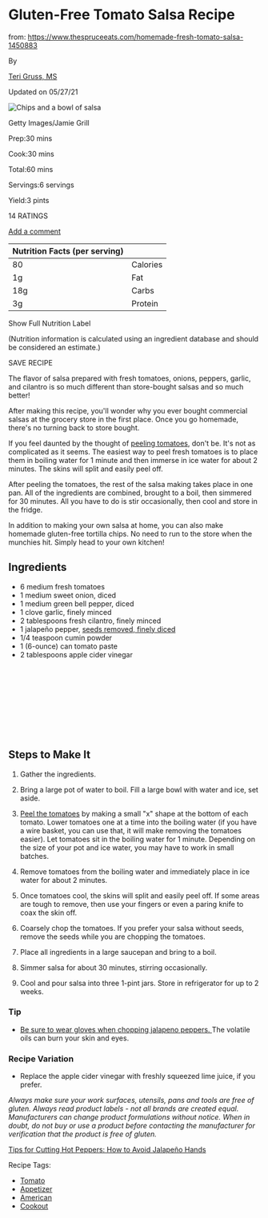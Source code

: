 # Gluten-Free Tomato Salsa Recipe

from: https://www.thespruceeats.com/homemade-fresh-tomato-salsa-1450883

By 

[Teri Gruss, MS](https://www.thespruceeats.com/teri-gruss-ms-1450791)

Updated on 05/27/21

![Chips and a bowl of salsa](https://www.thespruceeats.com/thmb/LxBdfyPvIN9ZajQvj44s6f2U69o=/940x0/filters:no_upscale():max_bytes(150000):strip_icc():format(webp)/GettyImages-168588747-576aee165f9b5858754af251.jpg)

 Getty Images/Jamie Grill

Prep:30 mins

Cook:30 mins

Total:60 mins

Servings:6 servings

Yield:3 pints



14 RATINGS



 

[Add a comment](https://www.thespruceeats.com/homemade-fresh-tomato-salsa-1450883#)

| Nutrition Facts (per serving) |          |
| :---------------------------- | -------- |
| 80                            | Calories |
| 1g                            | Fat      |
| 18g                           | Carbs    |
| 3g                            | Protein  |

 Show Full Nutrition Label

(Nutrition information is calculated using an ingredient database and should be considered an estimate.)

SAVE RECIPE

The flavor of salsa prepared with fresh tomatoes, onions, peppers, garlic, and cilantro is so much different than store-bought salsas and so much better!

After making this recipe, you'll wonder why you ever bought commercial salsas at the grocery store in the first place. Once you go homemade, there's no turning back to store bought. 

If you feel daunted by the thought of [peeling tomatoes](https://www.thespruceeats.com/peel-core-and-seed-tomatoes-3061707), don't be. It's not as complicated as it seems. The easiest way to peel fresh tomatoes is to place them in boiling water for 1 minute and then immerse in ice water for about 2 minutes. The skins will split and easily peel off.

After peeling the tomatoes, the rest of the salsa making takes place in one pan. All of the ingredients are combined, brought to a boil, then simmered for 30 minutes. All you have to do is stir occasionally, then cool and store in the fridge.

In addition to making your own salsa at home, you can also make homemade gluten-free tortilla chips. No need to run to the store when the munchies hit. Simply head to your own kitchen!

## Ingredients

- 6 medium fresh tomatoes
- 1 medium sweet onion, diced
- 1 medium green bell pepper, diced
- 1 clove garlic, finely minced
- 2 tablespoons fresh cilantro, finely minced
- 1 jalapeño pepper, [seeds removed, finely diced](https://www.thespruceeats.com/how-to-cut-jalapeno-chiles-4160011)
- 1/4 teaspoon cumin powder
- 1 (6-ounce) can tomato paste
- 2 tablespoons apple cider vinegar

<iframe data-relish-frame="relish-shop" border="0" scrolling="no" data-recipe-id="109656" style="box-sizing: border-box; margin: 0px; padding: 0px; border: none; width: auto; height: 136px;"></iframe>

## Steps to Make It

1. Gather the ingredients.

2. Bring a large pot of water to boil. Fill a large bowl with water and ice, set aside.

3. [Peel the tomatoes](https://www.thespruceeats.com/peel-core-and-seed-tomatoes-3061707) by making a small "x" shape at the bottom of each tomato. Lower tomatoes one at a time into the boiling water (if you have a wire basket, you can use that, it will make removing the tomatoes easier). Let tomatoes sit in the boiling water for 1 minute. Depending on the size of your pot and ice water, you may have to work in small batches. 

4. Remove tomatoes from the boiling water and immediately place in ice water for about 2 minutes.

   

5. Once tomatoes cool, the skins will split and easily peel off. If some areas are tough to remove, then use your fingers or even a paring knife to coax the skin off.

   

6. Coarsely chop the tomatoes. If you prefer your salsa without seeds, remove the seeds while you are chopping the tomatoes.

   

7. Place all ingredients in a large saucepan and bring to a boil.

   

8. Simmer salsa for about 30 minutes, stirring occasionally.

   

9. Cool and pour salsa into three 1-pint jars. Store in refrigerator for up to 2 weeks.

   

### Tip

- [Be sure to wear gloves when chopping jalapeno peppers. ](https://www.thespruceeats.com/how-to-cut-jalapeno-chiles-4160011)The volatile oils can burn your skin and eyes.

### Recipe Variation

- Replace the apple cider vinegar with freshly squeezed lime juice, if you prefer.

*Always make sure your work surfaces, utensils, pans and tools are free of gluten. Always read product labels - not all brands are created equal. Manufacturers can change product formulations without notice. When in doubt, do not buy or use a product before contacting the manufacturer for verification that the product is free of gluten.*

[Tips for Cutting Hot Peppers: How to Avoid Jalapeño Hands](https://www.thespruceeats.com/cooking-with-hot-peppers-2355998)

Recipe Tags:

- [Tomato](https://www.thespruceeats.com/search?q=Tomato&page=1&searchType=recipe)
- [Appetizer](https://www.thespruceeats.com/search?q=&page=1&searchType=recipe&fh=eyJmYWNldHMiOnsiZ3JvdXBfY291cnNlIjpbeyJ2YWx1ZSI6ImFwcGV0aXplciIsImRpc3BsYXlOYW1lIjoiYXBwZXRpemVyIn1dfX0)
- [American](https://www.thespruceeats.com/search?q=&page=1&searchType=recipe&fh=eyJmYWNldHMiOnsiZ3JvdXBfY3Vpc2luZSI6W3sidmFsdWUiOiJhbWVyaWNhbiIsImRpc3BsYXlOYW1lIjoiYW1lcmljYW4ifV19fQ)
- [Cookout](https://www.thespruceeats.com/search?q=&page=1&searchType=recipe&fh=eyJmYWNldHMiOnsiZ3JvdXBfb2NjYXNpb24iOlt7InZhbHVlIjoiY29va291dCIsImRpc3BsYXlOYW1lIjoiY29va291dCJ9XX19)